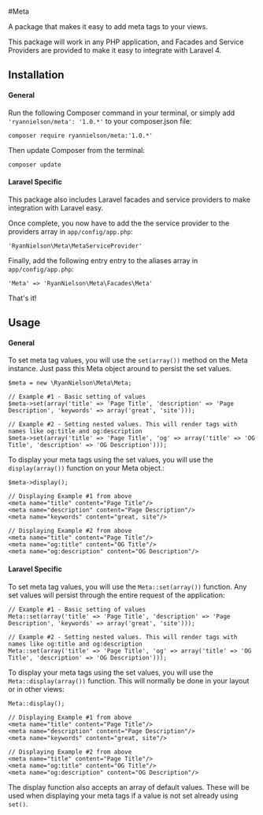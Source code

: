 #Meta

A package that makes it easy to add meta tags to your views.

This package will work in any PHP application, and Facades and Service Providers are provided to make it easy to integrate with Laravel 4.

## Installation

#### General

Run the following Composer command in your terminal, or simply add `'ryannielson/meta': '1.0.*'` to your composer.json file:

    composer require ryannielson/meta:'1.0.*'

Then update Composer from the terminal:

    composer update

#### Laravel Specific

This package also includes Laravel facades and service providers to make integration with Laravel easy.

Once complete, you now have to add the the service provider to the providers array in `app/config/app.php`: 

    'RyanNielson\Meta\MetaServiceProvider'
    
Finally, add the following entry entry to the aliases array in `app/config/app.php`:

    'Meta' => 'RyanNielson\Meta\Facades\Meta'


That's it!


## Usage

#### General

To set meta tag values, you will use the `set(array())` method on the Meta instance. Just pass this Meta object around to persist the set values. 

    $meta = new \RyanNielson\Meta\Meta;

    // Example #1 - Basic setting of values
    $meta->set(array('title' => 'Page Title', 'description' => 'Page Description', 'keywords' => array('great', 'site')));

    // Example #2 - Setting nested values. This will render tags with names like og:title and og:description
    $meta->set(array('title' => 'Page Title', 'og' => array('title' => 'OG Title', 'description' => 'OG Description')));


To display your meta tags using the set values, you will use the `display(array())` function on your Meta object.:

    $meta->display();

    // Displaying Example #1 from above
    <meta name="title" content="Page Title"/>
    <meta name="description" content="Page Description"/>
    <meta name="keywords" content="great, site"/>

    // Displaying Example #2 from above
    <meta name="title" content="Page Title"/>
    <meta name="og:title" content="OG Title"/>
    <meta name="og:description" content="OG Description"/>


#### Laravel Specific

To set meta tag values, you will use the `Meta::set(array())` function. Any set values will persist through the entire request of the application:

    // Example #1 - Basic setting of values
    Meta::set(array('title' => 'Page Title', 'description' => 'Page Description', 'keywords' => array('great', 'site')));

    // Example #2 - Setting nested values. This will render tags with names like og:title and og:description
    Meta::set(array('title' => 'Page Title', 'og' => array('title' => 'OG Title', 'description' => 'OG Description')));


To display your meta tags using the set values, you will use the `Meta::display(array())` function. This will normally be done in your layout or in other views:

    Meta::display();

    // Displaying Example #1 from above
    <meta name="title" content="Page Title"/>
    <meta name="description" content="Page Description"/>
    <meta name="keywords" content="great, site"/>

    // Displaying Example #2 from above
    <meta name="title" content="Page Title"/>
    <meta name="og:title" content="OG Title"/>
    <meta name="og:description" content="OG Description"/>


The display function also accepts an array of default values. These will be used when displaying your meta tags if a value is not set already using `set()`.